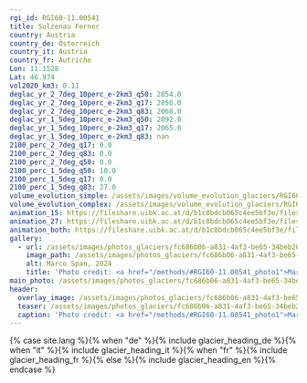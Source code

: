 ```yaml
---
rgi_id: RGI60-11.00541
title: Sulzenau Ferner
country: Austria
country_de: Österreich
country_it: Austria
country_fr: Autriche
Lon: 11.1528
Lat: 46.974
vol2020_km3: 0.11
deglac_yr_2_7deg_10perc_e-2km3_q50: 2054.0
deglac_yr_2_7deg_10perc_e-2km3_q17: 2050.0
deglac_yr_2_7deg_10perc_e-2km3_q83: 2068.0
deglac_yr_1_5deg_10perc_e-2km3_q50: 2092.0
deglac_yr_1_5deg_10perc_e-2km3_q17: 2065.0
deglac_yr_1_5deg_10perc_e-2km3_q83: nan
2100_perc_2_7deg_q17: 0.0
2100_perc_2_7deg_q83: 0.0
2100_perc_2_7deg_q50: 0.0
2100_perc_1_5deg_q50: 10.0
2100_perc_1_5deg_q17: 0.0
2100_perc_1_5deg_q83: 27.0
volume_evolution_simple: /assets/images/volume_evolution_glaciers/RGI60-11.00541_simple_en.png
volume_evolution_complex: /assets/images/volume_evolution_glaciers/RGI60-11.00541_complex_en.png
animation_15: https://fileshare.uibk.ac.at/d/b1c8bdcb065c4ee5bf3e/files/?p=%2FRGI60-11.00541_%2B1.5%C2%B0C.mp4&dl=1
animation_27: https://fileshare.uibk.ac.at/d/b1c8bdcb065c4ee5bf3e/files/?p=%2FRGI60-11.00541_%2B2.7%C2%B0C.mp4&dl=1
animation_both: https://fileshare.uibk.ac.at/d/b1c8bdcb065c4ee5bf3e/files/?p=%2FRGI60-11.00541_both.mp4&dl=1
gallery:
  - url: /assets/images/photos_glaciers/fc686b06-a831-4af3-be65-34beb266c8d8.jpeg
    image_path: /assets/images/photos_glaciers/fc686b06-a831-4af3-be65-34beb266c8d8.jpeg
    alt: Marco Span, 2024
    title: 'Photo credit: <a href="/methods/#RGI60-11.00541_photo1">Marco Span, 2024</a>'
main_photo: /assets/images/photos_glaciers/fc686b06-a831-4af3-be65-34beb266c8d8.jpeg
header:
  overlay_image: /assets/images/photos_glaciers/fc686b06-a831-4af3-be65-34beb266c8d8.jpeg
  teaser: /assets/images/photos_glaciers/fc686b06-a831-4af3-be65-34beb266c8d8.jpeg
  caption: 'Photo credit: <a href="/methods/#RGI60-11.00541_photo1">Marco Span, 2024</a>'
---
```

{% case site.lang %}{% when "de" %}{% include glacier_heading_de %}{% when "it" %}{% include glacier_heading_it %}{% when "fr" %}{% include glacier_heading_fr %}{% else %}{% include glacier_heading_en %}{% endcase %}
